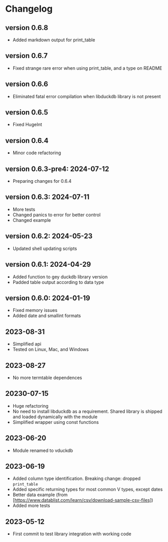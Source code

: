 # Changelog

## version 0.6.8

- Added markdown output for print_table

## version 0.6.7

- Fixed strange rare error when using print_table, and a type on README

## version 0.6.6

- Eliminated fatal error compilation when libduckdb library is not present 

## version 0.6.5

- Fixed HugeInt

## version 0.6.4

- Minor code refactoring

## version 0.6.3-pre4: 2024-07-12

- Preparing changes for 0.6.4

## version 0.6.3: 2024-07-11

- More tests
- Changed panics to error for better control
- Changed example

## version 0.6.2: 2024-05-23

- Updated shell updating scripts

## version 0.6.1: 2024-04-29

- Added function to gey duckdb library version
- Padded table output according to data type

## version 0.6.0: 2024-01-19

- Fixed memory issues
- Added date and smallint formats

## 2023-08-31

- Simplified api
- Tested on Linux, Mac, and Windows

## 2023-08-27

- No more termtable dependences

## 20230-07-15

- Huge refactoring
- No need to install libduckdb as a requirement. Shared library is shipped and loaded dynamically with the module
- Simplified wrapper using const functions

## 2023-06-20

- Module renamed to vduckdb

## 2023-06-19

- Added column type identification. Breaking change: dropped `print_table`
- Added specific returning types for most common V types, except dates
- Better data example (from [https://www.datablist.com/learn/csv/download-sample-csv-files])
- Added more tests

## 2023-05-12

- First commit to test library integration with working code
